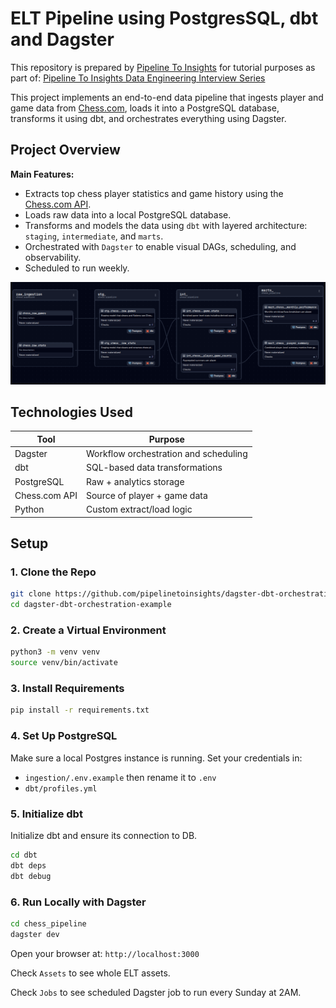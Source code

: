 # ELT Pipeline using PostgresSQL, dbt and Dagster

This repository is prepared by [Pipeline To Insights](https://pipeline2insights.substack.com/) for tutorial purposes as part of: [Pipeline To Insights Data Engineering Interview Series](https://pipeline2insights.substack.com/t/interview-preperation)

This project implements an end-to-end data pipeline that ingests player and game data from [Chess.com](https://www.chess.com/), loads it into a PostgreSQL database, transforms it using dbt, and orchestrates everything using Dagster.

## Project Overview

**Main Features:**

- Extracts top chess player statistics and game history using the [Chess.com API](https://www.chess.com/news/view/published-data-api).
- Loads raw data into a local PostgreSQL database.
- Transforms and models the data using `dbt` with layered architecture: `staging`, `intermediate`, and `marts`.
- Orchestrated with `Dagster` to enable visual DAGs, scheduling, and observability.
- Scheduled to run weekly.

![DAG](final_dag.png)

## Technologies Used

| Tool        | Purpose                              |
|-------------|---------------------------------------|
| Dagster     | Workflow orchestration and scheduling |
| dbt         | SQL-based data transformations        |
| PostgreSQL  | Raw + analytics storage               |
| Chess.com API | Source of player + game data       |
| Python      | Custom extract/load logic             |

## Setup

### 1. Clone the Repo

```bash
git clone https://github.com/pipelinetoinsights/dagster-dbt-orchestration-example.git
cd dagster-dbt-orchestration-example
```

### 2. Create a Virtual Environment

```bash
python3 -m venv venv
source venv/bin/activate
```

### 3. Install Requirements

```bash
pip install -r requirements.txt
```

### 4. Set Up PostgreSQL
Make sure a local Postgres instance is running. Set your credentials in:

- `ingestion/.env.example` then rename it to `.env`
- `dbt/profiles.yml`

### 5. Initialize dbt
Initialize dbt and ensure its connection to DB.

```bash
cd dbt
dbt deps
dbt debug
```

### 6. Run Locally with Dagster

```bash
cd chess_pipeline
dagster dev
```

Open your browser at: `http://localhost:3000`

Check `Assets` to see whole ELT assets.

Check `Jobs` to see scheduled Dagster job to run every Sunday at 2AM.